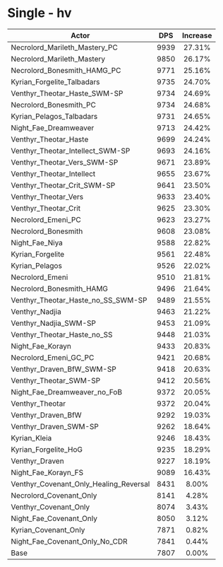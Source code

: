 # Single - hv
| Actor | DPS | Increase |
|---|:---:|:---:|
|Necrolord_Marileth_Mastery_PC|9939|27.31%|
|Necrolord_Marileth_Mastery|9850|26.17%|
|Necrolord_Bonesmith_HAMG_PC|9771|25.16%|
|Kyrian_Forgelite_Talbadars|9735|24.70%|
|Venthyr_Theotar_Haste_SWM-SP|9734|24.69%|
|Necrolord_Bonesmith_PC|9734|24.68%|
|Kyrian_Pelagos_Talbadars|9731|24.65%|
|Night_Fae_Dreamweaver|9713|24.42%|
|Venthyr_Theotar_Haste|9699|24.24%|
|Venthyr_Theotar_Intellect_SWM-SP|9693|24.16%|
|Venthyr_Theotar_Vers_SWM-SP|9671|23.89%|
|Venthyr_Theotar_Intellect|9655|23.67%|
|Venthyr_Theotar_Crit_SWM-SP|9641|23.50%|
|Venthyr_Theotar_Vers|9633|23.40%|
|Venthyr_Theotar_Crit|9625|23.30%|
|Necrolord_Emeni_PC|9623|23.27%|
|Necrolord_Bonesmith|9608|23.08%|
|Night_Fae_Niya|9588|22.82%|
|Kyrian_Forgelite|9561|22.48%|
|Kyrian_Pelagos|9526|22.02%|
|Necrolord_Emeni|9510|21.81%|
|Necrolord_Bonesmith_HAMG|9496|21.64%|
|Venthyr_Theotar_Haste_no_SS_SWM-SP|9489|21.55%|
|Venthyr_Nadjia|9463|21.22%|
|Venthyr_Nadjia_SWM-SP|9453|21.09%|
|Venthyr_Theotar_Haste_no_SS|9448|21.03%|
|Night_Fae_Korayn|9433|20.83%|
|Necrolord_Emeni_GC_PC|9421|20.68%|
|Venthyr_Draven_BfW_SWM-SP|9418|20.63%|
|Venthyr_Theotar_SWM-SP|9412|20.56%|
|Night_Fae_Dreamweaver_no_FoB|9372|20.05%|
|Venthyr_Theotar|9372|20.04%|
|Venthyr_Draven_BfW|9292|19.03%|
|Venthyr_Draven_SWM-SP|9262|18.64%|
|Kyrian_Kleia|9246|18.43%|
|Kyrian_Forgelite_HoG|9235|18.29%|
|Venthyr_Draven|9227|18.19%|
|Night_Fae_Korayn_FS|9089|16.43%|
|Venthyr_Covenant_Only_Healing_Reversal|8431|8.00%|
|Necrolord_Covenant_Only|8141|4.28%|
|Venthyr_Covenant_Only|8074|3.43%|
|Night_Fae_Covenant_Only|8050|3.12%|
|Kyrian_Covenant_Only|7871|0.82%|
|Night_Fae_Covenant_Only_No_CDR|7841|0.44%|
|Base|7807|0.00%|
